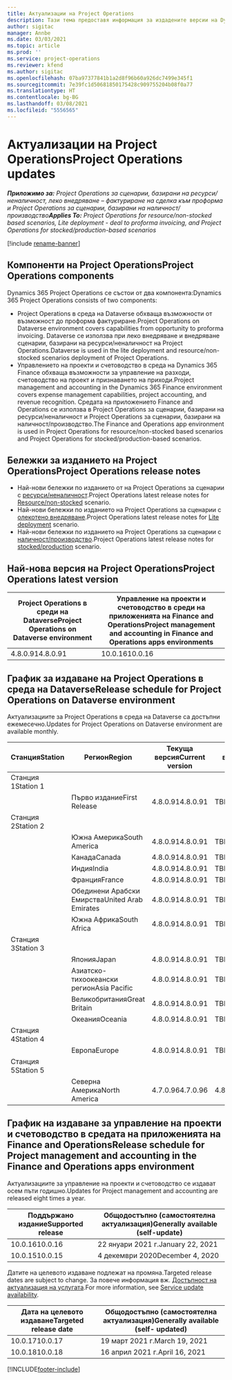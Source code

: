 ```yaml
---
title: Актуализации на Project Operations
description: Тази тема предоставя информация за издадените версии на Dynamics 365 Project Operations.
author: sigitac
manager: Annbe
ms.date: 03/03/2021
ms.topic: article
ms.prod: ''
ms.service: project-operations
ms.reviewer: kfend
ms.author: sigitac
ms.openlocfilehash: 07ba97377841b1a2d8f96b60a926dc7499e345f1
ms.sourcegitcommit: 7e39fc1d50681850175428c909755204b08f0a77
ms.translationtype: HT
ms.contentlocale: bg-BG
ms.lasthandoff: 03/08/2021
ms.locfileid: "5556565"
---
```

# <a name="project-operations-updates"></a><span data-ttu-id="0d680-103">Актуализации на Project Operations</span><span class="sxs-lookup"><span data-stu-id="0d680-103">Project Operations updates</span></span>

<span data-ttu-id="0d680-104">_**Приложимо за:** Project Operations за сценарии, базирани на ресурси/неналичност, леко внедряване – фактуриране на сделка към проформа и Project Operations за сценарии, базирани на наличност/производство_</span><span class="sxs-lookup"><span data-stu-id="0d680-104">_**Applies To:** Project Operations for resource/non-stocked based scenarios, Lite deployment - deal to proforma invoicing, and Project Operations for stocked/production-based scenarios_</span></span>

[!include [rename-banner](~/includes/cc-data-platform-banner.md)]

## <a name="project-operations-components"></a><span data-ttu-id="0d680-105">Компоненти на Project Operations</span><span class="sxs-lookup"><span data-stu-id="0d680-105">Project Operations components</span></span>

<span data-ttu-id="0d680-106">Dynamics 365 Project Operations се състои от два компонента:</span><span class="sxs-lookup"><span data-stu-id="0d680-106">Dynamics 365 Project Operations consists of two components:</span></span>

- <span data-ttu-id="0d680-107">Project Operations в среда на Dataverse обхваща възможности от възможност до проформа фактуриране.</span><span class="sxs-lookup"><span data-stu-id="0d680-107">Project Operations on Dataverse environment covers capabilities from opportunity to proforma invoicing.</span></span> <span data-ttu-id="0d680-108">Dataverse се използва при леко внедряване и внедряване сценарии, базирани на ресурси/неналичност на Project Operations.</span><span class="sxs-lookup"><span data-stu-id="0d680-108">Dataverse is used in the lite deployment and resource/non-stocked scenarios deployment of Project Operations.</span></span>
- <span data-ttu-id="0d680-109">Управлението на проекти и счетоводство в среда на Dynamics 365 Finance обхваща възможности за управление на разходи, счетоводство на проект и признаването на приходи.</span><span class="sxs-lookup"><span data-stu-id="0d680-109">Project management and accounting in the Dynamics 365 Finance environment covers expense management capabilities, project accounting, and revenue recognition.</span></span> <span data-ttu-id="0d680-110">Средата на приложението Finance and Operations се използва в Project Operations за сценарии, базирани на ресурси/неналичност и Project Operations за сценарии, базирани на наличност/производство.</span><span class="sxs-lookup"><span data-stu-id="0d680-110">The Finance and Operations app environment is used in Project Operations for resource/non-stocked based scenarios and Project Operations for stocked/production-based scenarios.</span></span>

## <a name="project-operations-release-notes"></a><span data-ttu-id="0d680-111">Бележки за изданието на Project Operations</span><span class="sxs-lookup"><span data-stu-id="0d680-111">Project Operations release notes</span></span>
- <span data-ttu-id="0d680-112">Най-нови бележки по изданието от на Project Operations за сценарии с [ресурси/неналичност](whats-new-mar-2021-resource-based.md).</span><span class="sxs-lookup"><span data-stu-id="0d680-112">Project Operations latest release notes for [Resource/non-stocked](whats-new-mar-2021-resource-based.md) scenario.</span></span>
- <span data-ttu-id="0d680-113">Най-нови бележки по изданието на Project Operations за сценарии с [олекотено внедряване](../pro/whats-new/whats-new-mar-2021-lite.md).</span><span class="sxs-lookup"><span data-stu-id="0d680-113">Project Operations latest release notes for [Lite deployment](../pro/whats-new/whats-new-mar-2021-lite.md) scenario.</span></span>
- <span data-ttu-id="0d680-114">Най-нови бележки по изданието на Project Operations за сценарии с [наличност/производство](../prod-pma/whats-new/whats-new-jan-2021-stocked.md).</span><span class="sxs-lookup"><span data-stu-id="0d680-114">Project Operations latest release notes for [stocked/production](../prod-pma/whats-new/whats-new-jan-2021-stocked.md) scenario.</span></span>

## <a name="project-operations-latest-version"></a><span data-ttu-id="0d680-115">Най-нова версия на Project Operations</span><span class="sxs-lookup"><span data-stu-id="0d680-115">Project Operations latest version</span></span>

| <span data-ttu-id="0d680-116">Project Operations в среди на Dataverse</span><span class="sxs-lookup"><span data-stu-id="0d680-116">Project Operations on Dataverse environment</span></span> | <span data-ttu-id="0d680-117">Управление на проекти и счетоводство в среди на приложенията на Finance and Operations</span><span class="sxs-lookup"><span data-stu-id="0d680-117">Project management and accounting in Finance and Operations apps environments</span></span> |
| --- | --- |
| <span data-ttu-id="0d680-118">4.8.0.91</span><span class="sxs-lookup"><span data-stu-id="0d680-118">4.8.0.91</span></span> | <span data-ttu-id="0d680-119">10.0.16</span><span class="sxs-lookup"><span data-stu-id="0d680-119">10.0.16</span></span> |

## <a name="release-schedule-for-project-operations-on-dataverse-environment"></a><span data-ttu-id="0d680-120">График за издаване на Project Operations в среда на Dataverse</span><span class="sxs-lookup"><span data-stu-id="0d680-120">Release schedule for Project Operations on Dataverse environment</span></span>

<span data-ttu-id="0d680-121">Актуализациите за Project Operations в среда на Dataverse са достъпни ежемесечно.</span><span class="sxs-lookup"><span data-stu-id="0d680-121">Updates for Project Operations on Dataverse environment are available monthly.</span></span> 

| <span data-ttu-id="0d680-122">Станция</span><span class="sxs-lookup"><span data-stu-id="0d680-122">Station</span></span>   | <span data-ttu-id="0d680-123">Регион</span><span class="sxs-lookup"><span data-stu-id="0d680-123">Region</span></span>        | <span data-ttu-id="0d680-124">Текуща версия</span><span class="sxs-lookup"><span data-stu-id="0d680-124">Current version</span></span> | <span data-ttu-id="0d680-125">Следваща версия</span><span class="sxs-lookup"><span data-stu-id="0d680-125">Next version</span></span> | <span data-ttu-id="0d680-126">Общодостъпно</span><span class="sxs-lookup"><span data-stu-id="0d680-126">Generally available</span></span> |
|-----------|---------------|-----------------|--------------|---------------------|
| <span data-ttu-id="0d680-127">Станция 1</span><span class="sxs-lookup"><span data-stu-id="0d680-127">Station 1</span></span> |   &nbsp;      |    &nbsp;       | &nbsp;       |      &nbsp;         |
|   &nbsp;  | <span data-ttu-id="0d680-128">Първо издание</span><span class="sxs-lookup"><span data-stu-id="0d680-128">First Release</span></span> |  <span data-ttu-id="0d680-129">4.8.0.91</span><span class="sxs-lookup"><span data-stu-id="0d680-129">4.8.0.91</span></span>       | <span data-ttu-id="0d680-130">TBD</span><span class="sxs-lookup"><span data-stu-id="0d680-130">TBD</span></span>     | <span data-ttu-id="0d680-131">02-Апр-21</span><span class="sxs-lookup"><span data-stu-id="0d680-131">02-Apr-21</span></span>           |
| <span data-ttu-id="0d680-132">Станция 2</span><span class="sxs-lookup"><span data-stu-id="0d680-132">Station 2</span></span> |   &nbsp;      |    &nbsp;       | &nbsp;       |      &nbsp;         |
|   &nbsp;  | <span data-ttu-id="0d680-133">Южна Америка</span><span class="sxs-lookup"><span data-stu-id="0d680-133">South America</span></span> |  <span data-ttu-id="0d680-134">4.8.0.91</span><span class="sxs-lookup"><span data-stu-id="0d680-134">4.8.0.91</span></span>       | <span data-ttu-id="0d680-135">TBD</span><span class="sxs-lookup"><span data-stu-id="0d680-135">TBD</span></span>     | <span data-ttu-id="0d680-136">02-Апр-21</span><span class="sxs-lookup"><span data-stu-id="0d680-136">02-Apr-21</span></span>           |
|    &nbsp; | <span data-ttu-id="0d680-137">Канада</span><span class="sxs-lookup"><span data-stu-id="0d680-137">Canada</span></span>        |  <span data-ttu-id="0d680-138">4.8.0.91</span><span class="sxs-lookup"><span data-stu-id="0d680-138">4.8.0.91</span></span>       | <span data-ttu-id="0d680-139">TBD</span><span class="sxs-lookup"><span data-stu-id="0d680-139">TBD</span></span>     | <span data-ttu-id="0d680-140">02-Апр-21</span><span class="sxs-lookup"><span data-stu-id="0d680-140">02-Apr-21</span></span>           |
|   &nbsp;  | <span data-ttu-id="0d680-141">Индия</span><span class="sxs-lookup"><span data-stu-id="0d680-141">India</span></span>         |  <span data-ttu-id="0d680-142">4.8.0.91</span><span class="sxs-lookup"><span data-stu-id="0d680-142">4.8.0.91</span></span>       | <span data-ttu-id="0d680-143">TBD</span><span class="sxs-lookup"><span data-stu-id="0d680-143">TBD</span></span>     | <span data-ttu-id="0d680-144">02-Апр-21</span><span class="sxs-lookup"><span data-stu-id="0d680-144">02-Apr-21</span></span>           |
|   &nbsp;  | <span data-ttu-id="0d680-145">Франция</span><span class="sxs-lookup"><span data-stu-id="0d680-145">France</span></span>         |  <span data-ttu-id="0d680-146">4.8.0.91</span><span class="sxs-lookup"><span data-stu-id="0d680-146">4.8.0.91</span></span>       | <span data-ttu-id="0d680-147">TBD</span><span class="sxs-lookup"><span data-stu-id="0d680-147">TBD</span></span>     | <span data-ttu-id="0d680-148">02-Апр-21</span><span class="sxs-lookup"><span data-stu-id="0d680-148">02-Apr-21</span></span>           |
|   &nbsp;  | <span data-ttu-id="0d680-149">Обединени Арабски Емирства</span><span class="sxs-lookup"><span data-stu-id="0d680-149">United Arab Emirates</span></span>         |  <span data-ttu-id="0d680-150">4.8.0.91</span><span class="sxs-lookup"><span data-stu-id="0d680-150">4.8.0.91</span></span>       | <span data-ttu-id="0d680-151">TBD</span><span class="sxs-lookup"><span data-stu-id="0d680-151">TBD</span></span>     | <span data-ttu-id="0d680-152">02-Апр-21</span><span class="sxs-lookup"><span data-stu-id="0d680-152">02-Apr-21</span></span>           |
|   &nbsp;  | <span data-ttu-id="0d680-153">Южна Африка</span><span class="sxs-lookup"><span data-stu-id="0d680-153">South Africa</span></span>         |  <span data-ttu-id="0d680-154">4.8.0.91</span><span class="sxs-lookup"><span data-stu-id="0d680-154">4.8.0.91</span></span>       | <span data-ttu-id="0d680-155">TBD</span><span class="sxs-lookup"><span data-stu-id="0d680-155">TBD</span></span>     | <span data-ttu-id="0d680-156">02-Апр-21</span><span class="sxs-lookup"><span data-stu-id="0d680-156">02-Apr-21</span></span>           |
| <span data-ttu-id="0d680-157">Станция 3</span><span class="sxs-lookup"><span data-stu-id="0d680-157">Station 3</span></span>  |      &nbsp;   |     &nbsp;      |     &nbsp;   |      &nbsp;         |
|   &nbsp;  | <span data-ttu-id="0d680-158">Япония</span><span class="sxs-lookup"><span data-stu-id="0d680-158">Japan</span></span>         |  <span data-ttu-id="0d680-159">4.8.0.91</span><span class="sxs-lookup"><span data-stu-id="0d680-159">4.8.0.91</span></span>       | <span data-ttu-id="0d680-160">TBD</span><span class="sxs-lookup"><span data-stu-id="0d680-160">TBD</span></span>     | <span data-ttu-id="0d680-161">09-Апр-21</span><span class="sxs-lookup"><span data-stu-id="0d680-161">09-Apr-21</span></span>           |
|   &nbsp;  | <span data-ttu-id="0d680-162">Азиатско-тихоокеански регион</span><span class="sxs-lookup"><span data-stu-id="0d680-162">Asia Pacific</span></span>  |  <span data-ttu-id="0d680-163">4.8.0.91</span><span class="sxs-lookup"><span data-stu-id="0d680-163">4.8.0.91</span></span>       | <span data-ttu-id="0d680-164">TBD</span><span class="sxs-lookup"><span data-stu-id="0d680-164">TBD</span></span>     | <span data-ttu-id="0d680-165">09-Апр-21</span><span class="sxs-lookup"><span data-stu-id="0d680-165">09-Apr-21</span></span>           |
|   &nbsp;  | <span data-ttu-id="0d680-166">Великобритания</span><span class="sxs-lookup"><span data-stu-id="0d680-166">Great Britain</span></span> |  <span data-ttu-id="0d680-167">4.8.0.91</span><span class="sxs-lookup"><span data-stu-id="0d680-167">4.8.0.91</span></span>       | <span data-ttu-id="0d680-168">TBD</span><span class="sxs-lookup"><span data-stu-id="0d680-168">TBD</span></span>     | <span data-ttu-id="0d680-169">09-Апр-21</span><span class="sxs-lookup"><span data-stu-id="0d680-169">09-Apr-21</span></span>           |
|   &nbsp;  | <span data-ttu-id="0d680-170">Океания</span><span class="sxs-lookup"><span data-stu-id="0d680-170">Oceania</span></span>       |  <span data-ttu-id="0d680-171">4.8.0.91</span><span class="sxs-lookup"><span data-stu-id="0d680-171">4.8.0.91</span></span>       | <span data-ttu-id="0d680-172">TBD</span><span class="sxs-lookup"><span data-stu-id="0d680-172">TBD</span></span>     | <span data-ttu-id="0d680-173">09-Апр-21</span><span class="sxs-lookup"><span data-stu-id="0d680-173">09-Apr-21</span></span>           |
| <span data-ttu-id="0d680-174">Станция 4</span><span class="sxs-lookup"><span data-stu-id="0d680-174">Station 4</span></span> |     &nbsp;    |     &nbsp;      |     &nbsp;   |      &nbsp;         |
|   &nbsp;  | <span data-ttu-id="0d680-175">Европа</span><span class="sxs-lookup"><span data-stu-id="0d680-175">Europe</span></span>        |  <span data-ttu-id="0d680-176">4.8.0.91</span><span class="sxs-lookup"><span data-stu-id="0d680-176">4.8.0.91</span></span>       | <span data-ttu-id="0d680-177">TBD</span><span class="sxs-lookup"><span data-stu-id="0d680-177">TBD</span></span>     | <span data-ttu-id="0d680-178">16-Апр-21</span><span class="sxs-lookup"><span data-stu-id="0d680-178">16-Apr-21</span></span>           |
| <span data-ttu-id="0d680-179">Станция 5</span><span class="sxs-lookup"><span data-stu-id="0d680-179">Station 5</span></span> |     &nbsp;    |     &nbsp;      |     &nbsp;   |      &nbsp;         |
|   &nbsp;  | <span data-ttu-id="0d680-180">Северна Америка</span><span class="sxs-lookup"><span data-stu-id="0d680-180">North America</span></span> |  <span data-ttu-id="0d680-181">4.7.0.96</span><span class="sxs-lookup"><span data-stu-id="0d680-181">4.7.0.96</span></span>       | <span data-ttu-id="0d680-182">4.8.0.91</span><span class="sxs-lookup"><span data-stu-id="0d680-182">4.8.0.91</span></span>     | <span data-ttu-id="0d680-183">12-Мар-21</span><span class="sxs-lookup"><span data-stu-id="0d680-183">12-Mar-21</span></span>           |

## <a name="release-schedule-for-project-management-and-accounting-in-the-finance-and-operations-apps-environment"></a><span data-ttu-id="0d680-184">График на издаване за управление на проекти и счетоводство в средата на приложенията на Finance and Operations</span><span class="sxs-lookup"><span data-stu-id="0d680-184">Release schedule for Project management and accounting in the Finance and Operations apps environment</span></span>

<span data-ttu-id="0d680-185">Актуализациите за управление на проекти и счетоводство се издават осем пъти годишно.</span><span class="sxs-lookup"><span data-stu-id="0d680-185">Updates for Project management and accounting are released eight times a year.</span></span>

| <span data-ttu-id="0d680-186">Поддържано издание</span><span class="sxs-lookup"><span data-stu-id="0d680-186">Supported release</span></span> | <span data-ttu-id="0d680-187">Общодостъпно (самостоятелна актуализация)</span><span class="sxs-lookup"><span data-stu-id="0d680-187">Generally available (self-update)</span></span> |
| --- | --- |
| <span data-ttu-id="0d680-188">10.0.16</span><span class="sxs-lookup"><span data-stu-id="0d680-188">10.0.16</span></span> | <span data-ttu-id="0d680-189">22 януари 2021 г.</span><span class="sxs-lookup"><span data-stu-id="0d680-189">January 22, 2021</span></span> |
| <span data-ttu-id="0d680-190">10.0.15</span><span class="sxs-lookup"><span data-stu-id="0d680-190">10.0.15</span></span> | <span data-ttu-id="0d680-191">4 декември 2020</span><span class="sxs-lookup"><span data-stu-id="0d680-191">December 4, 2020</span></span> |


<span data-ttu-id="0d680-192">Датите на целевото издаване подлежат на промяна.</span><span class="sxs-lookup"><span data-stu-id="0d680-192">Targeted release dates are subject to change.</span></span> <span data-ttu-id="0d680-193">За повече информация вж. [Достъпност на актуализация на услугата](https://docs.microsoft.com/dynamics365/fin-ops-core/fin-ops/get-started/public-preview-releases?toc=/dynamics365/finance/toc.json).</span><span class="sxs-lookup"><span data-stu-id="0d680-193">For more information, see [Service update availability](https://docs.microsoft.com/dynamics365/fin-ops-core/fin-ops/get-started/public-preview-releases?toc=/dynamics365/finance/toc.json).</span></span>

| <span data-ttu-id="0d680-194">Дата на целевото издаване</span><span class="sxs-lookup"><span data-stu-id="0d680-194">Targeted release date</span></span> | <span data-ttu-id="0d680-195">Общодостъпно (самостоятелна актуализация)</span><span class="sxs-lookup"><span data-stu-id="0d680-195">Generally available (self- updated)</span></span> |
| --- | --- |
| <span data-ttu-id="0d680-196">10.0.17</span><span class="sxs-lookup"><span data-stu-id="0d680-196">10.0.17</span></span> | <span data-ttu-id="0d680-197">19 март 2021 г.</span><span class="sxs-lookup"><span data-stu-id="0d680-197">March 19, 2021</span></span> |
| <span data-ttu-id="0d680-198">10.0.18</span><span class="sxs-lookup"><span data-stu-id="0d680-198">10.0.18</span></span> | <span data-ttu-id="0d680-199">16 април 2021 г.</span><span class="sxs-lookup"><span data-stu-id="0d680-199">April 16, 2021</span></span> |


[!INCLUDE[footer-include](../includes/footer-banner.md)]
